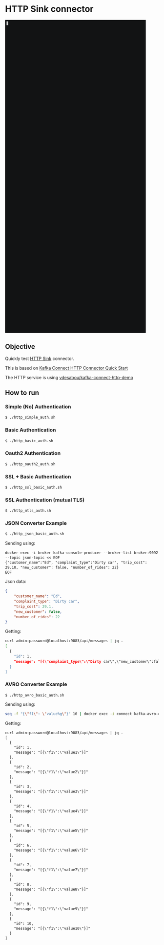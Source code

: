 # HTTP Sink connector

![asciinema](https://github.com/vdesabou/gifs/blob/master/connect/connect-http-sink/asciinema.gif?raw=true)

## Objective

Quickly test [HTTP Sink](https://docs.confluent.io/current/connect/kafka-connect-http/index.html#kconnect-long-http-sink-connector) connector.

This is based on [Kafka Connect HTTP Connector Quick Start](https://docs.confluent.io/current/connect/kafka-connect-http/index.html#kconnect-long-http-connector-quick-start)

The HTTP service is using [vdesabou/kafka-connect-http-demo](https://github.com/vdesabou/kafka-connect-http-demo)

## How to run


### Simple (No) Authentication

```bash
$ ./http_simple_auth.sh
```

### Basic Authentication

```bash
$ ./http_basic_auth.sh
```

### Oauth2 Authentication

```bash
$ ./http_oauth2_auth.sh
```

### SSL + Basic Authentication

```bash
$ ./http_ssl_basic_auth.sh
```
### SSL Authentication (mutual TLS)

```bash
$ ./http_mtls_auth.sh
```

### JSON Converter Example

```bash
$ ./http_json_basic_auth.sh
```

Sending using:

```
docker exec -i broker kafka-console-producer --broker-list broker:9092 --topic json-topic << EOF
{"customer_name":"Ed", "complaint_type":"Dirty car", "trip_cost": 29.10, "new_customer": false, "number_of_rides": 22}
EOF
```

Json data:

```json
{
    "customer_name": "Ed",
    "complaint_type": "Dirty car",
    "trip_cost": 29.1,
    "new_customer": false,
    "number_of_rides": 22
}
```

Getting:

```bash
curl admin:password@localhost:9083/api/messages | jq .
[
  {
    "id": 1,
    "message": "[{\"complaint_type\":\"Dirty car\",\"new_customer\":false,\"trip_cost\":29.1,\"customer_name\":\"Ed\",\"number_of_rides\":22}]"
  }
]
```
### AVRO Converter Example

```
$ ./http_avro_basic_auth.sh
```

Sending using:

```bash
seq -f "{\"f1\": \"value%g\"}" 10 | docker exec -i connect kafka-avro-console-producer --broker-list broker:9092 --property schema.registry.url=http://schema-registry:8081 --topic avro-topic --property value.schema='{"type":"record","name":"myrecord","fields":[{"name":"f1","type":"string"}]}'
```

Getting:

```
curl admin:password@localhost:9083/api/messages | jq .
[
  {
    "id": 1,
    "message": "[{\"f1\":\"value1\"}]"
  },
  {
    "id": 2,
    "message": "[{\"f1\":\"value2\"}]"
  },
  {
    "id": 3,
    "message": "[{\"f1\":\"value3\"}]"
  },
  {
    "id": 4,
    "message": "[{\"f1\":\"value4\"}]"
  },
  {
    "id": 5,
    "message": "[{\"f1\":\"value5\"}]"
  },
  {
    "id": 6,
    "message": "[{\"f1\":\"value6\"}]"
  },
  {
    "id": 7,
    "message": "[{\"f1\":\"value7\"}]"
  },
  {
    "id": 8,
    "message": "[{\"f1\":\"value8\"}]"
  },
  {
    "id": 9,
    "message": "[{\"f1\":\"value9\"}]"
  },
  {
    "id": 10,
    "message": "[{\"f1\":\"value10\"}]"
  }
]
```
